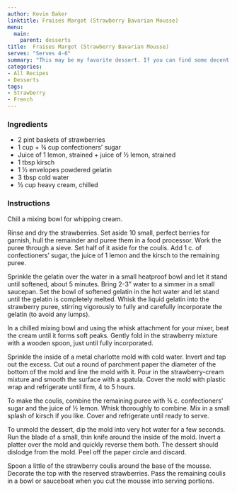 ```yaml
---
author: Kevin Baker
linktitle: Fraises Margot (Strawberry Bavarian Mousse) 
menu:
  main:
    parent: desserts
title:  Fraises Margot (Strawberry Bavarian Mousse) 
serves: "Serves 4-6"
summary: "This may be my favorite dessert. If you can find some decent strawberries, it will taste like the sweetness of summer itself. And while it requires some forethought (and 5 hours of chilling time), it’s very simple – it doesn’t even require any actual cooking, other than melting a bit of gelatin over some hot water."
categories:
- All Recipes
- Desserts
tags: 
- Strawberry
- French
---
```


### Ingredients

<div class="ingredient-list"> 

* 2 pint baskets of strawberries
* 1 cup + ¾ cup confectioners’ sugar
* Juice of 1 lemon, strained + juice of ½ lemon, strained
* 1 tbsp kirsch 
* 1 ½ envelopes powdered gelatin
* 3 tbsp cold water
* ½ cup heavy cream, chilled

</div>

### Instructions
Chill a mixing bowl for whipping cream.

Rinse and dry the strawberries. Set aside 10 small, perfect berries for garnish, hull the remainder and puree them in a food processor. Work the puree through a sieve. Set half of it aside for the coulis. Add 1 c. of confectioners’ sugar, the juice of 1 lemon and the kirsch to the remaining puree.

Sprinkle the gelatin over the water in a small heatproof bowl and let it stand until softened, about 5 minutes. Bring 2-3” water to a simmer in a small saucepan. Set the bowl of softened gelatin in the hot water and let stand until the gelatin is completely melted. Whisk the liquid gelatin into the strawberry puree, stirring vigorously to fully and carefully incorporate the gelatin (to avoid any lumps).

In a chilled mixing bowl and using the whisk attachment for your mixer, beat the cream until it forms soft peaks. Gently fold in the strawberry mixture with a wooden spoon, just until fully incorporated.

Sprinkle the inside of a metal charlotte mold with cold water. Invert and tap out the excess. Cut out a round of parchment paper the diameter of the bottom of the mold and line the mold with it. Pour in the strawberry-cream mixture and smooth the surface with a spatula.  Cover the mold with plastic wrap and refrigerate until firm, 4 to 5 hours.

To make the coulis, combine the remaining puree with ¾ c. confectioners’ sugar and the juice of ½ lemon. Whisk thoroughly to combine. Mix in a small splash of kirsch if you like. Cover and refrigerate until ready to serve.

To unmold the dessert, dip the mold into very hot water for a few seconds.  Run the blade of a small, thin knife around the inside of the mold. Invert a platter over the mold and quickly reverse them both. The dessert should dislodge from the mold. Peel off the paper circle and discard.

Spoon a little of the strawberry coulis around the base of the mousse. Decorate the top with the reserved strawberries. Pass the remaining coulis in a bowl or sauceboat when you cut the mousse into serving portions.
